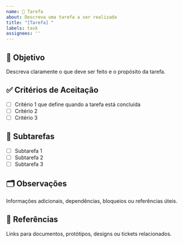 ```yaml
---
name: 📝 Tarefa
about: Descreva uma tarefa a ser realizada
title: "[Tarefa] "
labels: task
assignees: ''
---
```


## 🎯 Objetivo

Descreva claramente o que deve ser feito e o propósito da tarefa.

## ✅ Critérios de Aceitação

- [ ] Critério 1 que define quando a tarefa está concluída
- [ ] Critério 2
- [ ] Critério 3

## 🧩 Subtarefas

- [ ] Subtarefa 1
- [ ] Subtarefa 2
- [ ] Subtarefa 3

## 🗂️ Observações

Informações adicionais, dependências, bloqueios ou referências úteis.

## 📎 Referências

Links para documentos, protótipos, designs ou tickets relacionados.
